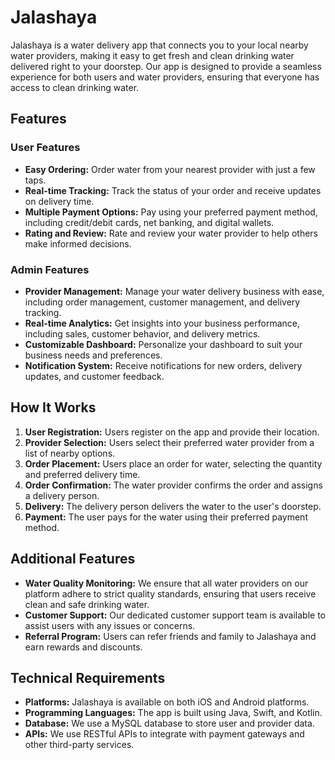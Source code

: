 # Jalashaya


Jalashaya is a water delivery app that connects you to your local nearby water providers, making it easy to get fresh and clean drinking water delivered right to your doorstep. Our app is designed to provide a seamless experience for both users and water providers, ensuring that everyone has access to clean drinking water.

## Features

### User Features
- **Easy Ordering:** Order water from your nearest provider with just a few taps.
- **Real-time Tracking:** Track the status of your order and receive updates on delivery time.
- **Multiple Payment Options:** Pay using your preferred payment method, including credit/debit cards, net banking, and digital wallets.
- **Rating and Review:** Rate and review your water provider to help others make informed decisions.

### Admin Features
- **Provider Management:** Manage your water delivery business with ease, including order management, customer management, and delivery tracking.
- **Real-time Analytics:** Get insights into your business performance, including sales, customer behavior, and delivery metrics.
- **Customizable Dashboard:** Personalize your dashboard to suit your business needs and preferences.
- **Notification System:** Receive notifications for new orders, delivery updates, and customer feedback.

## How It Works

1. **User Registration:** Users register on the app and provide their location.
2. **Provider Selection:** Users select their preferred water provider from a list of nearby options.
3. **Order Placement:** Users place an order for water, selecting the quantity and preferred delivery time.
4. **Order Confirmation:** The water provider confirms the order and assigns a delivery person.
5. **Delivery:** The delivery person delivers the water to the user's doorstep.
6. **Payment:** The user pays for the water using their preferred payment method.

## Additional Features

- **Water Quality Monitoring:** We ensure that all water providers on our platform adhere to strict quality standards, ensuring that users receive clean and safe drinking water.
- **Customer Support:** Our dedicated customer support team is available to assist users with any issues or concerns.
- **Referral Program:** Users can refer friends and family to Jalashaya and earn rewards and discounts.

## Technical Requirements

- **Platforms:** Jalashaya is available on both iOS and Android platforms.
- **Programming Languages:** The app is built using Java, Swift, and Kotlin.
- **Database:** We use a MySQL database to store user and provider data.
- **APIs:** We use RESTful APIs to integrate with payment gateways and other third-party services.


